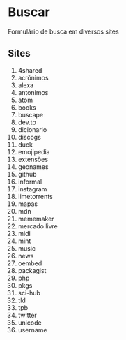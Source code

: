 # Buscar
Formulário de busca em diversos sites

## Sites
1. 4shared
1. acrônimos
1. alexa
1. antonimos
1. atom
1. books
1. buscape
1. dev.to
1. dicionario
1. discogs
1. duck
1. emojipedia
1. extensões
1. geonames
1. github
1. informal
1. instagram
1. limetorrents
1. mapas
1. mdn
1. mememaker
1. mercado livre
1. midi
1. mint
1. music
1. news
1. oembed
1. packagist
1. php
1. pkgs
1. sci-hub
1. tld
1. tpb
1. twitter
1. unicode
1. username

